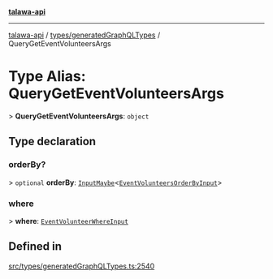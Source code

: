 [**talawa-api**](../../../README.md)

***

[talawa-api](../../../modules.md) / [types/generatedGraphQLTypes](../README.md) / QueryGetEventVolunteersArgs

# Type Alias: QueryGetEventVolunteersArgs

\> **QueryGetEventVolunteersArgs**: `object`

## Type declaration

### orderBy?

\> `optional` **orderBy**: [`InputMaybe`](InputMaybe.md)\<[`EventVolunteersOrderByInput`](EventVolunteersOrderByInput.md)\>

### where

\> **where**: [`EventVolunteerWhereInput`](EventVolunteerWhereInput.md)

## Defined in

[src/types/generatedGraphQLTypes.ts:2540](https://github.com/PalisadoesFoundation/talawa-api/blob/039b0f127fb8caa46d57186ab4b3bb27fe150903/src/types/generatedGraphQLTypes.ts#L2540)

